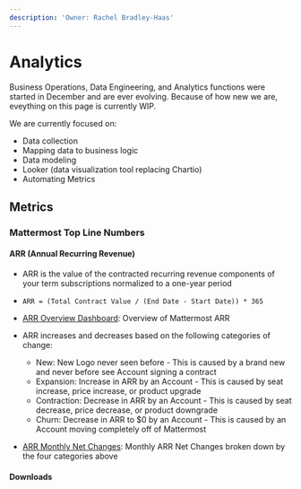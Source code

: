 ```yaml
---
description: 'Owner: Rachel Bradley-Haas'
---
```


# Analytics

Business Operations, Data Engineering, and Analytics functions were started in December and are ever evolving. Because of how new we are, eveything on this page is currently WIP.

We are currently focused on:
* Data collection
* Mapping data to business logic
* Data modeling
* Looker (data visualization tool replacing Chartio)
* Automating Metrics


## Metrics
### Mattermost Top Line Numbers

#### ARR (Annual Recurring Revenue)

* ARR is the value of the contracted recurring revenue components of your term subscriptions normalized to a one-year period
* `ARR = (Total Contract Value / (End Date - Start Date)) * 365`
* [ARR Overview Dashboard](https://mattermost.looker.com/dashboards/13): Overview of Mattermost ARR

* ARR increases and decreases based on the following categories of change:
  * New: New Logo never seen before - This is caused by a brand new and never before see Account signing a contract
  * Expansion: Increase in ARR by an Account - This is caused by seat increase, price increase, or product upgrade
  * Contraction: Decrease in ARR by an Account - This is caused by seat decrease, price decrease, or product downgrade
  * Churn: Decrease in ARR to $0 by an Account - This is caused by an Account moving completely off of Mattermost
* [ARR Monthly Net Changes](https://mattermost.looker.com/looks/2?toggle=det): Monthly ARR Net Changes broken down by the four categories above

#### Downloads
